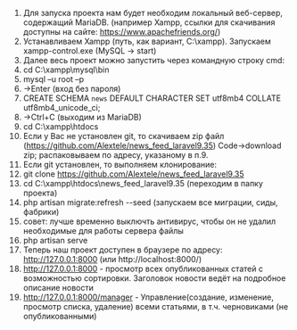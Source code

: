 1) Для запуска проекта нам будет необходим локальный веб-сервер, содержащий MariaDB. (например Xampp, ссылки для скачивания доступны на сайте: https://www.apachefriends.org/)
2) Устанавливаем Xampp (путь, как вариант, C:\xampp). Запускаем xampp-control.exe (MySQL -> start)
3) Далее весь проект можно запустить через командную строку cmd:
4) cd C:\xampp\mysql\bin
5) mysql –u root –p
6) ->Enter (вход без пароля)
7) CREATE SCHEMA `news` DEFAULT CHARACTER SET utf8mb4 COLLATE utf8mb4_unicode_ci;
8) ->Ctrl+C (выходим из MariaDB)
9) cd C:\xampp\htdocs
10) Если у Вас не установлен git, то скачиваем zip файл (https://github.com/Alextele/news_feed_laravel9.35) Code->download zip; распаковываем по адресу, указаному в п.9.
11) Если git установлен, то выполняем клонирование:
12) git clone https://github.com/Alextele/news_feed_laravel9.35
13) cd C:\xampp\htdocs\news_feed_laravel9.35 (переходим в папку проекта)
14) php artisan migrate:refresh --seed (запускаем все миграции, сиды, фабрики)
15) совет: лучше временно выключть антивирус, чтобы он не удалил необходимые для работы сервера файлы
16) php artisan serve 
17) Теперь наш проект доступен в браузере по адресу: http://127.0.0.1:8000  (или http://localhost:8000/)
18) http://127.0.0.1:8000 - просмотр всех опубликованных статей с возможностью сортировки. Заголовок новости ведёт на подробное описание новости
19) http://127.0.0.1:8000/manager - Управление(создание, изменение, просмотр списка, удаление) всеми статьями, в т.ч. черновиками (не опубликованными)
